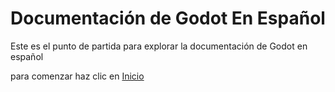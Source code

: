 # Documentación de Godot En Español

Este es el punto de partida para explorar la documentación de Godot en español

para comenzar haz clic en [Inicio](Home)
